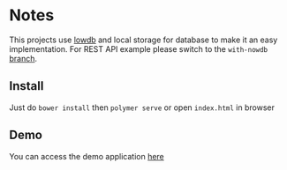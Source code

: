 # Notes

This projects use [lowdb](https://github.com/typicode/lowdb) and local storage for database to make it an easy implementation. For REST API example please switch to the `with-nowdb` [branch](https://github.com/rangerkuning/polymer-simple-crud-app/tree/with-nowdb).

## Install

Just do `bower install` then `polymer serve` or open `index.html` in browser

## Demo

You can access the demo application [here](https://ngoding.xyz/labs/polymer-simple-crud-app/)